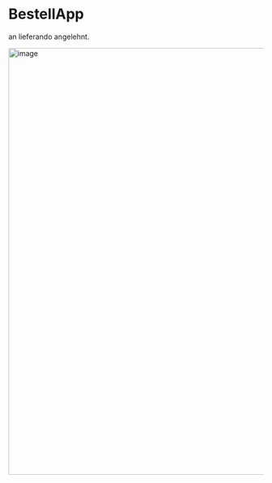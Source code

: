 # BestellApp 
an lieferando angelehnt.


<img width="1392" height="841" alt="image" src="https://github.com/user-attachments/assets/011a0d41-0af9-49f1-a171-6d35145a6d47" />
